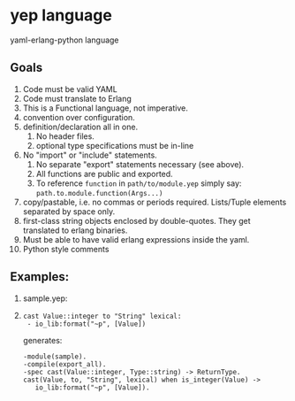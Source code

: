 yep language
===

yaml-erlang-python language

## Goals
1. Code must be valid YAML
1. Code must translate to Erlang
1. This is a Functional language, not imperative.
1. convention over configuration.
1. definition/declaration all in one.
   1. No header files.  
   1. optional type specifications must be in-line
1. No "import" or "include" statements.  
   1. No separate "export" statements necessary (see above).  
   2. All functions are public and exported.  
   3. To reference `function` in `path/to/module.yep` simply say: `path.to.module.function(Args...)`
1. copy/pastable, i.e. no commas or periods required.  Lists/Tuple elements separated by space only.
1. first-class string objects enclosed by double-quotes.  They get translated to erlang binaries.
1. Must be able to have valid erlang expressions inside the yaml.
1. Python style comments

## Examples:
1. sample.yep:
2. 
   ```
   cast Value::integer to "String" lexical:
    - io_lib:format("~p", [Value])
   ```
   
   generates:
   
   ```
   -module(sample).
   -compile(export_all).
   -spec cast(Value::integer, Type::string) -> ReturnType.
   cast(Value, to, "String", lexical) when is_integer(Value) ->
      io_lib:format("~p", [Value]).
   ```
